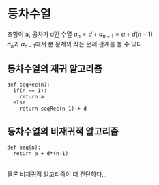 # 등차수열
  
초항이 a, 공차가 d인 수열 $a_n = d + a_{n-1} = a + d(n-1)$  
$a_n$과 $a_{n-1}$에서 본 문제와 작은 문제 관계를 볼 수 있다.

## 등차수열의 재귀 알고리즘
```
def seqRec(n):
  if(n == 1):
    return a
  else:
    return seqRec(n-1) + d
```

## 등차수열의 비재귀적 알고리즘
```
def seq(n):
  return a + d*(n-1)
```

</br>
물론 비재귀적 알고리즘이 더 간단하다,,,
